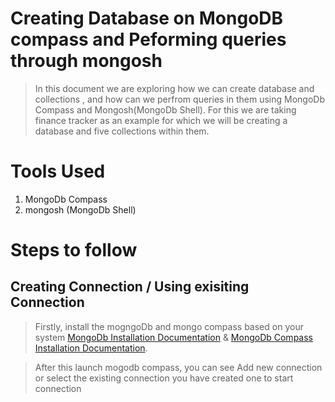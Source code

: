 # Creating Database on MongoDB compass and Peforming queries through mongosh
> In this document we are exploring how we can create database and collections , and how can we perfrom queries in them using MongoDb Compass and Mongosh(MongoDb Shell). For this we are taking finance tracker as an example for which we will be creating a database and five collections within them.

# Tools Used
1. MongoDb Compass
2. mongosh (MongoDb Shell)

# Steps to follow
## Creating Connection / Using exisiting Connection 
> Firstly, install the mogngoDb and mongo compass based on your system [MongoDb Installation Documentation](https://www.mongodb.com/docs/manual/administration/install-community/) & [MongoDb Compass Installation Documentation](https://www.mongodb.com/docs/compass/current/install/). 

> After this launch mogodb compass, you can see Add new connection or select the existing connection you have created one to start connection

